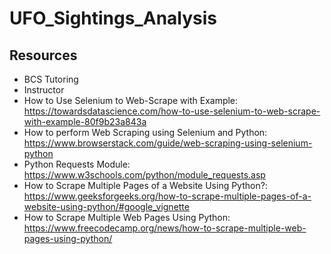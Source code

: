 # UFO_Sightings_Analysis

## Resources
- BCS Tutoring
- Instructor
- How to Use Selenium to Web-Scrape with Example: https://towardsdatascience.com/how-to-use-selenium-to-web-scrape-with-example-80f9b23a843a
- How to perform Web Scraping using Selenium and Python: https://www.browserstack.com/guide/web-scraping-using-selenium-python
- Python Requests Module: https://www.w3schools.com/python/module_requests.asp
- How to Scrape Multiple Pages of a Website Using Python?: https://www.geeksforgeeks.org/how-to-scrape-multiple-pages-of-a-website-using-python/#google_vignette
- How to Scrape Multiple Web Pages Using Python: https://www.freecodecamp.org/news/how-to-scrape-multiple-web-pages-using-python/
